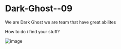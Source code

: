 # Dark-Ghost--09
We are Dark Ghost we are team that have great abilites

How to do i find your stuff?

![image](https://user-images.githubusercontent.com/78670245/115052568-17746680-9eac-11eb-8c37-76d46967589a.png)


